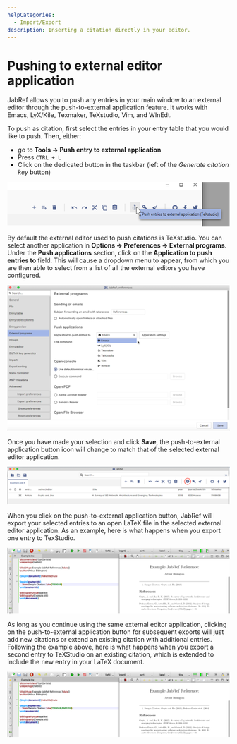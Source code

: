 ```yaml
---
helpCategories:
  - Import/Export
description: Inserting a citation directly in your editor.
---
```


# Pushing to external editor application

JabRef allows you to push any entries in your main window to an external editor through the push-to-external application feature. It works with Emacs, LyX/Kile, Texmaker, TeXstudio, Vim, and WInEdt.

To push as citation, first select the entries in your entry table that you would like to push. Then, either:

* go to **Tools → Push entry to external application​**
* Press `CTRL + L`
* Click on the dedicated button in the taskbar \(left of the _Generate citation key_ button\)

![](../.gitbook/assets/push-external-button-windows%20%282%29%20%282%29%20%282%29%20%282%29%20%283%29%20%283%29%20%283%29%20%282%29.png)

By default the external editor used to push citations is TeXstudio. You can select another application in **Options → Preferences → External programs**. Under the **Push applications** section, click on the **Application to push entries to** field. This will cause a dropdown menu to appear, from which you are then able to select from a list of all the external editors you have configured.

![Select External Application](../.gitbook/assets/during-application-selection%20%282%29%20%282%29%20%282%29%20%282%29%20%282%29%20%282%29%20%282%29%20%282%29%20%284%29%20%284%29%20%281%29%20%281%29.png)

Once you have made your selection and click **Save**, the push-to-external application button icon will change to match that of the selected external editor application.

![New Application After Select](../.gitbook/assets/after-application-selection%20%282%29%20%282%29%20%282%29%20%282%29%20%282%29%20%282%29%20%282%29%20%282%29%20%282%29%20%283%29.png)

When you click on the push-to-external application button, JabRef will export your selected entries to an open LaTeX file in the selected external editor application. As an example, here is what happens when you export one entry to TexStudio.

![Initial Push to External Export](../.gitbook/assets/initial-push-export%20%282%29%20%282%29%20%282%29%20%282%29%20%282%29%20%282%29%20%282%29%20%282%29%20%282%29%20%281%29.png)

As long as you continue using the same external editor application, clicking on the push-to-external application button for subsequent exports will just add new citations or extend an existing citation with additional entries. Following the example above, here is what happens when you export a second entry to TeXStudio on an existing citation, which is extended to include the new entry in your LaTeX document.

![Subsequent Push to External Export](../.gitbook/assets/subsequent-push-export%20%282%29%20%282%29%20%282%29%20%282%29%20%282%29%20%282%29%20%282%29%20%282%29%20%284%29%20%284%29%20%284%29%20%281%29.png)

